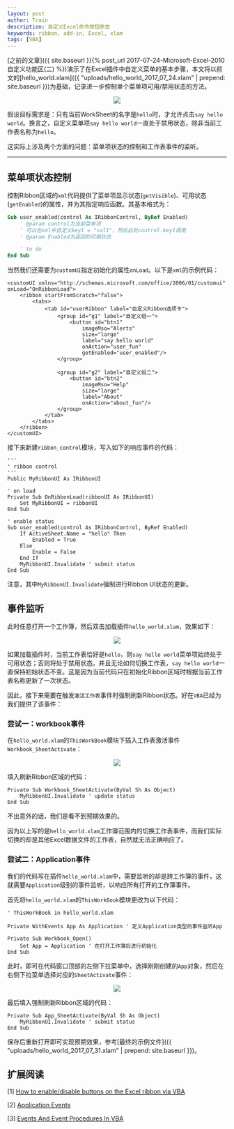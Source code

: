 ```yaml
---
layout: post
author: Train
description: 自定义Excel命令按钮状态
keywords: ribbon, add-in, Excel, xlam
tags: [VBA]
---
```


[之前的文章]({{ site.baseurl }}{% post_url 2017-07-24-Microsoft-Excel-2010自定义功能区(二) %})演示了在Excel插件中自定义菜单的基本步骤，本文将以前文的[hello_world.xlam]({{ "uploads/hello_world_2017_07_24.xlam" | prepend: site.baseurl }})为基础，记录进一步控制单个菜单项可用/禁用状态的方法。

<div align='center'><img src="{{ "images/2017-07-24-02.png" | prepend: site.baseurl }}"></div>

假设目标需求是：只有当前WorkSheet的名字是`hello`时，才允许点击`say hello world`。换言之，自定义菜单项`say hello world`一直处于禁用状态，除非当前工作表名称为`hello`。

这实际上涉及两个方面的问题：菜单项状态的控制和工作表事件的监听。

---

## 菜单项状态控制

控制Ribbon区域的`xml`代码提供了菜单项显示状态(`getVisible`)、可用状态(`getEnabled`)的属性，并为其指定响应函数。其基本格式为：

```vb
Sub user_enabled(control As IRibbonControl, ByRef Enabled)
    ' @param control为当前菜单项
    ' 可以在xml中自定义key1 = "val1"，然后此处control.key1调用
    ' @param Enabled为返回的可用状态

    ' to do
End Sub
```

当然我们还需要为`customUI`指定初始化的属性`onLoad`。以下是`xml`的示例代码：

```
<customUI xmlns="http://schemas.microsoft.com/office/2006/01/customui" onLoad="OnRibbonLoad">
    <ribbon startFromScratch="false">
        <tabs>
            <tab id="userRibbon" label="自定义Ribbon选项卡">
                <group id="g1" label="自定义组一">
                    <button id="btn1" 
                        imageMso="Alerts" 
                        size="large" 
                        label="say hello world" 
                        onAction="user_fun" 
                        getEnabled="user_enabled"/>
                </group>

                <group id="g2" label="自定义组二">
                    <button id="btn2" 
                        imageMso="Help" 
                        size="large" 
                        label="About" 
                        onAction="about_fun"/>
                </group>
            </tab>
        </tabs>
    </ribbon>
</customUI>
```

接下来新建`ribbon_control`模块，写入如下的响应事件的代码：

```
'''
' ribbon control
'''
Public MyRibbonUI As IRibbonUI

' on load
Private Sub OnRibbonLoad(ribbonUI As IRibbonUI)
    Set MyRibbonUI = ribbonUI
End Sub

' enable status
Sub user_enabled(control As IRibbonControl, ByRef Enabled)
    If ActiveSheet.Name = "hello" Then
        Enabled = True
    Else
        Enable = False
    End If    
    MyRibbonUI.Invalidate ' submit status
End Sub
```

注意，其中`MyRibbonUI.Invalidate`强制进行Ribbon UI状态的更新。

## 事件监听

此时任意打开一个工作簿，然后双击加载插件`hello_world.xlam`，效果如下：

<div align='center'><img src="{{ "images/2017-07-31-01.png" | prepend: site.baseurl }}"></div>

如果加载插件时，当前工作表恰好是`hello`，则`say hello world`菜单项始终处于可用状态；否则将处于禁用状态。并且无论如何切换工作表，`say hello world`一直保持初始状态不变。这是因为当前代码只在初始化Ribbon区域时根据当前工作表名称更新了一次状态。

因此，接下来需要在触发`激活工作表`事件时强制刷新Ribbon状态。好在`VBA`已经为我们提供了该事件：

### 尝试一：workbook事件

在`hello_world.xlam`的`ThisWorkBook`模块下插入工作表激活事件`Workbook_SheetActivate`：

<div align='center'><img src="{{ "images/2017-07-31-02.png" | prepend: site.baseurl }}"></div>

填入刷新Ribbon区域的代码：

```
Private Sub Workbook_SheetActivate(ByVal Sh As Object)
    MyRibbonUI.Invalidate ' update status
End Sub
```

不出意外的话，我们是看不到预期效果的。

因为以上写的是`hello_world.xlam`工作簿范围内的切换工作表事件，而我们实际切换的却是其他Excel数据文件的工作表，自然就无法正确响应了。

### 尝试二：Application事件

我们的代码写在插件`hello_world.xlam`中，需要监听的却是跨工作簿的事件，这就需要`Application`级别的事件监听，以响应所有打开的工作簿事件。

首先将`hello_world.xlam`的`ThisWorkBook`模块更改为以下代码：

```
' ThisWorkBook in hello_world.xlam

Private WithEvents App As Application ' 定义Application类型的事件监听App

Private Sub Workbook_Open()
    Set App = Application ' 在打开工作簿后进行初始化
End Sub
```

此时，即可在代码窗口顶部的左侧下拉菜单中，选择刚刚创建的`App`对象，然后在右侧下拉菜单选择对应的`SheetActivate`事件：

<div align='center'><img src="{{ "images/2017-07-31-03.png" | prepend: site.baseurl }}"></div>

最后填入强制刷新Ribbon区域的代码：

```
Private Sub App_SheetActivate(ByVal Sh As Object)
    MyRibbonUI.Invalidate ' submit status
End Sub
```

保存后重新打开即可实现预期效果，参考[最终的示例文件]({{ "uploads/hello_world_2017_07_31.xlam" | prepend: site.baseurl }})。

##  扩展阅读

[1] [How to enable/disable buttons on the Excel ribbon via VBA](https://stackoverflow.com/questions/37643470/how-to-enable-disable-buttons-on-the-excel-ribbon-via-vba)  

[2] [Application Events](http://www.cpearson.com/excel/AppEvent.aspx)

[3] [Events And Event Procedures In VBA](http://www.cpearson.com/excel/Events.aspx)